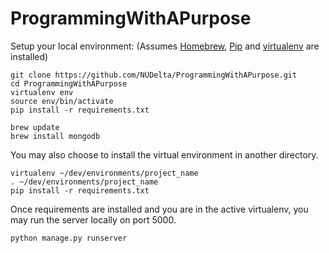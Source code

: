 ProgrammingWithAPurpose
=======================

Setup your local environment:
(Assumes [Homebrew](http://brew.sh/), [Pip](https://pip.pypa.io/en/latest/installing.html) and [virtualenv](http://virtualenv.readthedocs.org/en/latest/virtualenv.html#installation) are installed)

```
git clone https://github.com/NUDelta/ProgrammingWithAPurpose.git
cd ProgrammingWithAPurpose
virtualenv env
source env/bin/activate
pip install -r requirements.txt

brew update
brew install mongodb
```

You may also choose to install the virtual environment in another directory.

```
virtualenv ~/dev/environments/project_name
. ~/dev/environments/project_name
pip install -r requirements.txt
```

Once requirements are installed and you are in the active virtualenv, you may run the server locally on port 5000.

```
python manage.py runserver
```




